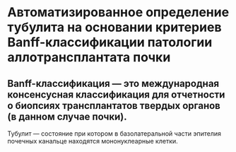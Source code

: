 # Автоматизированное определение тубулита на основании критериев Banff-классификации патологии аллотрансплантата почки
## Banff-классификация — это международная консенсусная классификация для отчетности о биопсиях трансплантатов твердых органов (в данном случае почки).
Тубулит —  состояние при котором в базолатеральной части эпителия почечных канальце находятся мононуклеарные клетки.
